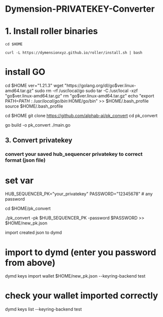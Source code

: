 # Dymension-PRIVATEKEY-Converter

# 1. Install roller binaries

```
cd $HOME
```

```
curl -L https://dymensionxyz.github.io/roller/install.sh | bash
```

# install GO
cd $HOME
ver="1.21.3"
wget "https://golang.org/dl/go$ver.linux-amd64.tar.gz"
sudo rm -rf /usr/local/go
sudo tar -C /usr/local -xzf "go$ver.linux-amd64.tar.gz"
rm "go$ver.linux-amd64.tar.gz"
echo "export PATH=$PATH:/usr/local/go/bin:$HOME/go/bin" >> $HOME/.bash_profile
source $HOME/.bash_profile

cd $HOME
git clone https://github.com/alphab-ai/pk_convert
cd pk_convert

go build -o pk_convert ./main.go

## 3. Convert privatekey

### convert your saved hub_sequencer privatekey to correct format (json file)


# set var
HUB_SEQUENCER_PK="your_privatekey"
PASSWORD="12345678"                  # any password

cd $HOME/pk_convert

./pk_convert -pk $HUB_SEQUENCER_PK -password $PASSWORD >> $HOME/new_pk.json


import created json to dymd


# import to dymd (enter you password from above)
dymd keys import wallet $HOME/new_pk.json --keyring-backend test

# check your wallet imported correctly
dymd keys list --keyring-backend test


